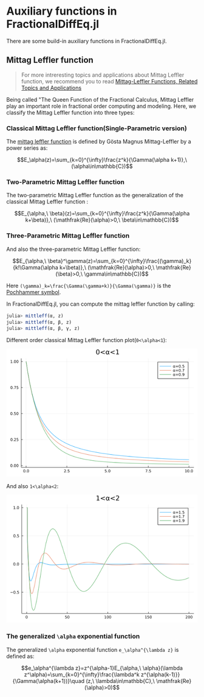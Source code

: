 # Auxiliary functions in FractionalDiffEq.jl

There are some build-in auxiliary functions in FractionalDiffEq.jl.

## Mittag Leffler function

> For more intreresting topics and applications about Mittag Leffler function, we recommend you to read [Mittag-Leffler Functions, Related Topics and Applications](https://link.springer.com/book/10.1007/978-3-662-43930-2)

Being called "The Queen Function of the Fractional Calculus, Mittag Leffler play an important role in fractional order computing and modeling. Here, we classify the Mittag Leffler function into three types:

### Classical Mittag Leffler function(Single-Parametric version)

The [mittag leffler function](https://en.wikipedia.org/wiki/Mittag-Leffler_function) is defined by Gösta Magnus Mittag-Leffler by a power series as:

```math
E_\alpha(z)=\sum_{k=0}^{\infty}\frac{z^k}{\Gamma(\alpha k+1)},\ (\alpha\in\mathbb{C})
```

### Two-Parametric Mittag Leffler function

The two-parametric Mittag Leffler function as the generalization of the classical Mittag Leffler function :

```math
E_{\alpha,\ \beta}(z)=\sum_{k=0}^{\infty}\frac{z^k}{\Gamma(\alpha k+\beta)},\ (\mathfrak{Re}(\alpha)>0,\ \beta\in\mathbb{C})
```

### Three-Parametric Mittag Leffler function

And also the three-parametric Mittag Leffler function:

```math
E_{\alpha,\ \beta}^\gamma(z)=\sum_{k=0}^{\infty}\frac{(\gamma)_k}{k!\Gamma(\alpha k+\beta)},\ (\mathfrak{Re}(\alpha)>0,\ \mathfrak{Re}(\beta)>0,\ \gamma\in\mathbb{C})
```

Here ``(\gamma)_k=\frac{\Gamma(\gamma+k)}{\Gamma(\gamma)}`` is the [Pochhammer symbol](https://en.wikipedia.org/wiki/Falling_and_rising_factorials).

In FractionalDiffEq.jl, you can compute the mittag leffler function by calling:

```julia
julia> mittleff(α, z)
julia> mittleff(α, β, z)
julia> mittleff(α, β, γ, z)
```

Different order classical Mittag Leffler function plot(``0<\alpha<1``):

![MittLeff](./assets/mittlefffun.png)

And also ``1<\alpha<2``:

![MittagLeffler](./assets/mittlefffunhigh.png)

### The generalized ``\alpha`` exponential function

The generalized ``\alpha`` exponential function ``e_\alpha^{\lambda z}`` is defined as:

```math
e_\alpha^{\lambda z}=z^{\alpha-1}E_{\alpha,\ \alpha}(\lambda z^\alpha)=\sum_{k=0}^{\infty}\frac{\lambda^k z^{\alpha(k-1)}}{\Gamma(\alpha(k+1))}\quad (z,\ \lambda\in\mathbb{C},\ \mathfrak{Re}(\alpha)>0)
```